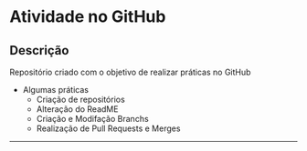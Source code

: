 # Atividade no GitHub

## Descrição

Repositório criado com o objetivo de realizar práticas no GitHub

* Algumas práticas
  * Criação de repositórios
  * Alteração do ReadME
  * Criação e Modifação Branchs
  * Realização de Pull Requests e Merges

-----------------------------------------------------------------
